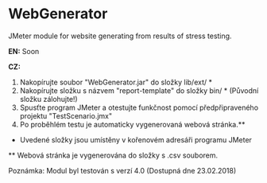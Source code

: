 # WebGenerator
JMeter module for website generating from results of stress testing.

__EN:__
Soon

__CZ:__

1. Nakopírujte soubor "WebGenerator.jar" do složky lib/ext/ *
2. Nakopírujte složku s názvem "report-template" do složky bin/ * (Původní složku zálohujte!)
3. Spusťte program JMeter a otestujte funkčnost pomocí předpřipraveného projektu "TestScenario.jmx"
4. Po proběhlém testu je automaticky vygenerovaná webová stránka.**

* Uvedené složky jsou umístěny v kořenovém adresáři programu JMeter

** Webová stránka je vygenerována do složky s .csv souborem.

Poznámka: Modul byl testován s verzí 4.0 (Dostupná dne 23.02.2018)
